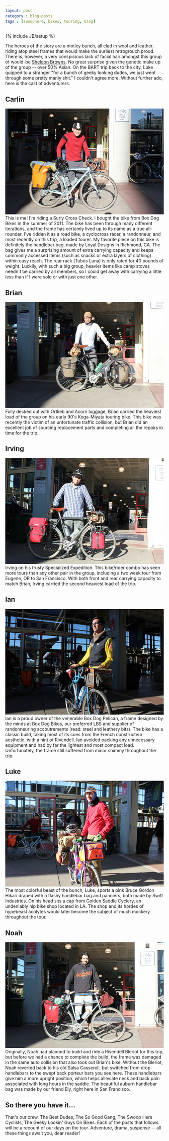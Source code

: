```yaml
---
layout: post
category : blog-posts
tags : [swoophere, bikes, touring, blog]
---
```

{% include JB/setup %}

The heroes of the story are a motley bunch, all clad in wool and leather, riding atop
steel frames that would make the surliest retrogrouch proud. There is, however, a
very conspicious lack of facial hair amongst this group of would-be 
[Sheldon Browns](http://sheldonbrown.com/eagle.html).
No great surprise given the genetic make up of the group -- over 50% Asian. On the
BART trip back to the city, Luke quipped to a stranger "for a bunch of geeky looking dudes, we
just went through some pretty manly shit." I couldn't agree more. Without further ado,
here is the cast of adventurers.

## Carlin

![Carlin](/images/swoopheretour2013/mug_shots/carlin.jpg)
This is me! I'm riding a Surly Cross Check. I bought the bike from Box Dog Bikes in
the summer of 2011. The bike has been through many different iterations, and the frame
has certainly lived up to its name as a true all-rounder. I've ridden it as a
road bike, a cyclocross racer, a randonneur, and most recently on this trip, a loaded
tourer. My favorite piece on this bike is definitely the handlebar bag, made by Loyal Designs
in Richmond, CA. The bag gives me a surprising amount of extra carrying capacity and
keeps commonly accessed items (such as snacks or extra layers of clothing) within easy
reach. The rear rack (Tubus Luna) is only rated for 40 pounds of weight. Luckily, with
such a big group, heavier items like camp stoves needn't be carried by all members, so
I could get away with carrying a little less than if I were solo or with just one other.

## Brian
![Brian](/images/swoopheretour2013/mug_shots/brian.jpg)
Fully decked out with Ortlieb and Acorn luggage, Brian carried the heaviest load of the 
group on his early 90's Koga-Miyata touring bike. This bike was recently the victim of an
unfortunate traffic collision, but Brian did an excellent job of sourcing replacement
parts and completing all the repairs in time for the trip.

## Irving
![Irving](/images/swoopheretour2013/mug_shots/irving.jpg)
Irving on his trusty Specialized Expedition. This bike/rider combo has seen more tours
than any other pair in the group, including a two week tour from Eugene, OR to San
Francisco. With both front and rear carrying capacity to match Brian, Irving carried 
the second heaviest load of the trip.

## Ian
![Ian](/images/swoopheretour2013/mug_shots/ian.jpg)
Ian is a proud owner of the venerable Box Dog Pelican, a frame designed by the minds
at Box Dog Bikes, our preferred LBS and supplier of randonneuring accoutrements (read: 
steel and leathery bits). The bike has a classic build, taking most of its cues from
the French constructeur aesthetic, with a hint of Rivendell. Ian avoided packing any
unnecessary equipment and had by far the lightest and most compact load. Unfortunately,
the frame still suffered from minor shimmy throughout the trip.

## Luke
![Luke](/images/swoopheretour2013/mug_shots/luke.jpg)
The most colorful beast of the bunch, Luke, sports a pink Bruce Gordon Hikari draped
with a flashy handlebar bag and panniers, both made by Swift Industries. On his head
sits a cap from Golden Saddle Cyclery, an undeniably hip bike shop located in LA. The
shop and its hordes of hypebeast acolytes would later become the subject of much 
mockery throughout the tour.

## Noah
![Noah](/images/swoopheretour2013/mug_shots/noah.jpg)
Originally, Noah had planned to build and ride a Rivendell Bleriot for this trip, but
before we had a chance to complete the build, the frame was damaged in the same auto
collision that also took out Brian's bike. Without the Bleriot, Noah reverted back to
his old Salsa Casseroll, but switched from drop handlebars to the swept back porteur
bars you see here. These handlebars give him a more upright position, which helps
alleviate neck and back pain associated with long hours in the saddle. The beautiful
auburn handlebar bag was made by our friend Ely, right here in San Francisco.

## So there you have it...
That's our crew. The Best Dudes, The So Good Gang, The Swoop Here Cyclists, The Geeky
Lookin' Guys On Bikes. Each of the posts that follows will be a recount of our days
on the tour. Adventure, drama, suspense -- all these things await you, dear reader!

